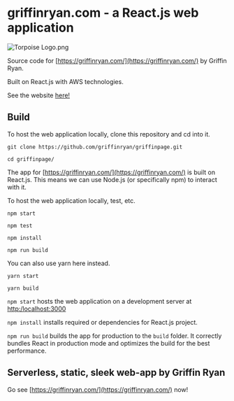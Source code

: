 # griffinryan.com - a React.js web application

![Torpoise Logo.png](https://torpoisebucket.s3-us-west-2.amazonaws.com/torpoiselogo.png)

Source code for [https://griffinryan.com/](https://griffinryan.com/) by Griffin Ryan.

Built on React.js with AWS technologies.

See the website [here!](https://griffinryan.com/)

## Build

To host the web application locally, clone this repository and cd into it.

    git clone https://github.com/griffinryan/griffinpage.git

    cd griffinpage/

The app for [https://griffinryan.com/](https://griffinryan.com/) is built on React.js.
This means we can use Node.js (or specifically npm) to interact with it.

To host the web application locally, test, etc.

    npm start
    
    npm test

    npm install

    npm run build

You can also use yarn here instead.

    yarn start

    yarn build

`npm start` hosts the web application on a development server at [http:/localhost:3000](http:/localhost:3000)

`npm install` installs required or dependencies for React.js project.

`npm run build` builds the app for production to the `build` folder.
It correctly bundles React in production mode and optimizes the build for the best performance.

## Serverless, static, sleek web-app by Griffin Ryan

Go see [https://griffinryan.com/](https://griffinryan.com/) now!
